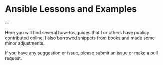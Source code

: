 # Ansible Lessons and Examples
--

Here you will find several how-tos guides that I or others have publicy contributed online. I also borrowed snippets from books and made some minor adjustments.

If you have any suggestion or issue, please submit an issue or make a pull request.
